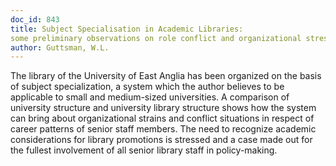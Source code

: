 ```yaml
---
doc_id: 843
title: Subject Specialisation in Academic Libraries:
some preliminary observations on role conflict and organizational stress
author: Guttsman, W.L.
---
```


The library of the University of East Anglia has been organized on the basis
of subject specialization, a system which the author believes to be applicable
to small and medium-sized universities.  A comparison of university structure
and university library structure shows how the system can bring about
organizational strains and conflict situations in respect of career patterns
of senior staff members.  The need to recognize academic considerations for
library promotions is stressed and a case made out for the fullest involvement
of all senior library staff in policy-making.
